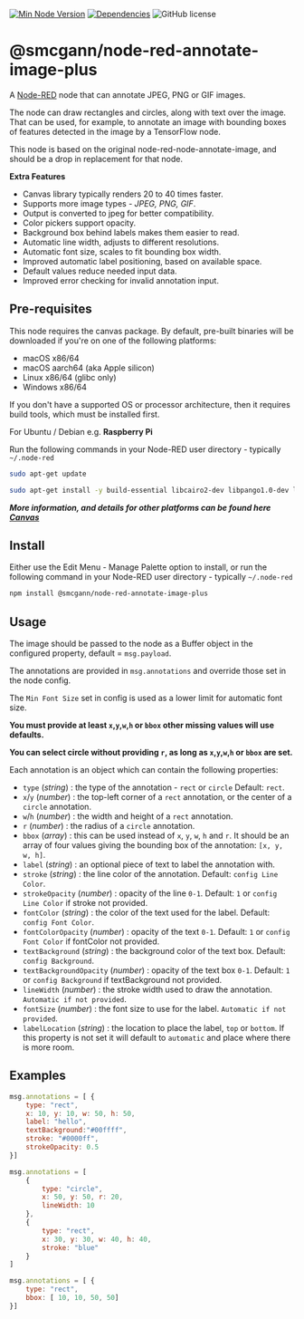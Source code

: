 [![Min Node Version](https://img.shields.io/node/v/%40smcgann%2Fnode-red-annotate-image-plus)](https://www.npmjs.com/package/%40smcgann%2Fnode-red-annotate-image-plus)
[![Dependencies](https://img.shields.io/npm/dependency-version/%40smcgann%2Fnode-red-annotate-image-plus/canvas)](https://www.npmjs.com/package/canvas)
![GitHub license](https://img.shields.io/npm/l/%40smcgann%2Fnode-red-annotate-image-plus)

@smcgann/node-red-annotate-image-plus
================================

A <a href="http://nodered.org" target="_blank">Node-RED</a> node that can annotate JPEG, PNG or GIF images.

The node can draw rectangles and circles, along with text over the image.
That can be used, for example, to annotate an image with bounding boxes of features
detected in the image by a TensorFlow node.

This node is based on the original node-red-node-annotate-image, and should be a drop in replacement for that node.

**Extra Features**

 * Canvas library typically renders 20 to 40 times faster.
 * Supports more image types - *JPEG, PNG, GIF*.
 * Output is converted to jpeg for better compatibility.
 * Color pickers support opacity.
 * Background box behind labels makes them easier to read.
 * Automatic line width, adjusts to different resolutions.
 * Automatic font size, scales to fit bounding box width.
 * Improved automatic label positioning, based on available space.
 * Default values reduce needed input data.
 * Improved error checking for invalid annotation input.

Pre-requisites
--------------

This node requires the canvas package. By default, pre-built binaries will be downloaded if you're on one of the following platforms:

* macOS x86/64
* macOS aarch64 (aka Apple silicon)
* Linux x86/64 (glibc only)
* Windows x86/64

If you don't have a supported OS or processor architecture, then it requires build tools, which must be installed first.

For Ubuntu / Debian e.g. **Raspberry Pi**

Run the following commands in your Node-RED user directory - typically `~/.node-red`

```bash
sudo apt-get update
```
```bash
sudo apt-get install -y build-essential libcairo2-dev libpango1.0-dev libjpeg-dev libgif-dev librsvg2-dev    
```
***More information, and details for other platforms can be found here <a href="https://www.npmjs.com/package/canvas" target="_blank">Canvas</a>***

Install
-------

Either use the Edit Menu - Manage Palette option to install, or run the following command in your Node-RED user directory - typically `~/.node-red`

```bash
npm install @smcgann/node-red-annotate-image-plus
```

Usage
-----

The image should be passed to the node as a Buffer object in the configured property, default = `msg.payload`.

The annotations are provided in `msg.annotations` and override those set in the node config.

The `Min Font Size` set in config is used as a lower limit for automatic font size.

**You must provide at least `x`,`y`,`w`,`h` or `bbox` other missing values will use defaults.**

**You can select circle without providing `r`, as long as `x`,`y`,`w`,`h` or `bbox` are set.**

Each annotation is an object which can contain the following properties:

 - `type` (*string*) : the type of the annotation - `rect` or `circle` Default: `rect`.
 - `x`/`y` (*number*) : the top-left corner of a `rect` annotation, or the center of a `circle` annotation.
 - `w`/`h` (*number*) : the width and height of a `rect` annotation.
 - `r` (*number*) : the radius of a `circle` annotation.
 - `bbox` (*array*) : this can be used instead of `x`, `y`, `w`, `h` and `r`.
   It should be an array of four values giving the bounding box of the annotation: `[x, y, w, h]`.
 - `label` (*string*) : an optional piece of text to label the annotation with.
 - `stroke` (*string*) : the line color of the annotation. Default: `config Line Color`.
 - `strokeOpacity` (*number*) : opacity of the line `0-1`. Default: `1` or `config Line Color` if stroke not provided.
 - `fontColor` (*string*) : the color of the text used for the label. Default: `config Font Color`.
 - `fontColorOpacity` (*number*) : opacity of the text `0-1`. Default: `1` or `config Font Color` if fontColor not provided.
 - `textBackground` (*string*) : the background color of the text box. Default: `config Background`.
 - `textBackgroundOpacity` (*number*) : opacity of the text box `0-1`. Default: `1` or `config Background` if textBackground not provided.
 - `lineWidth` (*number*) : the stroke width used to draw the annotation. `Automatic if not provided`.
 - `fontSize` (*number*) : the font size to use for the label. `Automatic if not provided`.
 - `labelLocation` (*string*) : the location to place the label, `top` or `bottom`.
   If this property is not set it will default to `automatic` and place where there is more room.

Examples
--------

```javascript
msg.annotations = [ {
    type: "rect",
    x: 10, y: 10, w: 50, h: 50,
    label: "hello",
    textBackground:"#00ffff",
    stroke: "#0000ff",
    strokeOpacity: 0.5
}]
```
```javascript
msg.annotations = [
    {
        type: "circle",
        x: 50, y: 50, r: 20,
        lineWidth: 10
    },
    {
        type: "rect",
        x: 30, y: 30, w: 40, h: 40,
        stroke: "blue"
    }
]
```
```javascript
msg.annotations = [ {
    type: "rect",
    bbox: [ 10, 10, 50, 50]
}]
```

